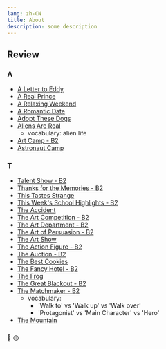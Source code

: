 ```yaml
---
lang: zh-CN
title: About
description: some description
---
```


## Review

### A

- [A Letter to Eddy](/duolingo/story/A/005.html)
- [A Real Prince](/duolingo/story/A/008.html)
- [A Relaxing Weekend](/duolingo/story/A/009.html)
- [A Romantic Date](/duolingo/story/A/010.html)
- [Adopt These Dogs](/duolingo/story/A/013.html)
- [Aliens Are Real](/duolingo/story/A/015.html)
  - vocabulary: alien life
- [Art Camp - B2](/duolingo/story/A/018.html)
- [Astronaut Camp](/duolingo/story/A/020.html)

### T

- [Talent Show - B2](/duolingo/story/T/001.html)
- [Thanks for the Memories - B2](/duolingo/story/T/004.html)
- [This Tastes Strange](/duolingo/story/T/006.html)
- [This Week's School Highlights - B2](/duolingo/story/T/007.html)
- [The Accident](/duolingo/story/T/012.html)
- [The Art Competition - B2](/duolingo/story/T/013.html)
- [The Art Department - B2](/duolingo/story/T/014.html)
- [The Art of Persuasion - B2](/duolingo/story/T/015.html)
- [The Art Show](/duolingo/story/T/016.html)
- [The Action Figure - B2](/duolingo/story/T/017.html)
- [The Auction - B2](/duolingo/story/T/018.html)
- [The Best Cookies](/duolingo/story/T/022.html)
- [The Fancy Hotel - B2](/duolingo/story/T/034.html)
- [The Frog](/duolingo/story/T/036.html)
- [The Great Blackout - B2](/duolingo/story/T/038.html)
- [The Matchmaker - B2](/duolingo/story/T/048.html)
  - vocabulary:
    - 'Walk to' vs 'Walk up' vs 'Walk over'
    - 'Protagonist' vs 'Main Character' vs 'Hero'
- [The Mountain](/duolingo/story/T/049.html)

###

🌟
🟡
